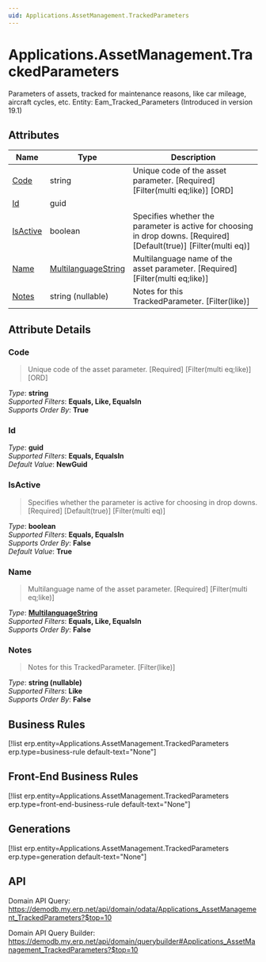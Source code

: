 ```yaml
---
uid: Applications.AssetManagement.TrackedParameters
---
```

# Applications.AssetManagement.TrackedParameters

Parameters of assets, tracked for maintenance reasons, like car mileage, aircraft cycles, etc. Entity: Eam_Tracked_Parameters (Introduced in version 19.1)

## Attributes

| Name | Type | Description |
| ---- | ---- | --- |
| [Code](Applications.AssetManagement.TrackedParameters.md#code) | string | Unique code of the asset parameter. [Required] [Filter(multi eq;like)] [ORD] 
| [Id](Applications.AssetManagement.TrackedParameters.md#id) | guid |  
| [IsActive](Applications.AssetManagement.TrackedParameters.md#isactive) | boolean | Specifies whether the parameter is active for choosing in drop downs. [Required] [Default(true)] [Filter(multi eq)] 
| [Name](Applications.AssetManagement.TrackedParameters.md#name) | [MultilanguageString](../data-types.md#multilanguagestring) | Multilanguage name of the asset parameter. [Required] [Filter(multi eq;like)] 
| [Notes](Applications.AssetManagement.TrackedParameters.md#notes) | string (nullable) | Notes for this TrackedParameter. [Filter(like)] 


## Attribute Details

### Code

> Unique code of the asset parameter. [Required] [Filter(multi eq;like)] [ORD]

_Type_: **string**  
_Supported Filters_: **Equals, Like, EqualsIn**  
_Supports Order By_: **True**  

### Id

_Type_: **guid**  
_Supported Filters_: **Equals, EqualsIn**  
_Default Value_: **NewGuid**  

### IsActive

> Specifies whether the parameter is active for choosing in drop downs. [Required] [Default(true)] [Filter(multi eq)]

_Type_: **boolean**  
_Supported Filters_: **Equals, EqualsIn**  
_Supports Order By_: **False**  
_Default Value_: **True**  

### Name

> Multilanguage name of the asset parameter. [Required] [Filter(multi eq;like)]

_Type_: **[MultilanguageString](../data-types.md#multilanguagestring)**  
_Supported Filters_: **Equals, Like, EqualsIn**  
_Supports Order By_: **False**  

### Notes

> Notes for this TrackedParameter. [Filter(like)]

_Type_: **string (nullable)**  
_Supported Filters_: **Like**  
_Supports Order By_: **False**  



## Business Rules

[!list erp.entity=Applications.AssetManagement.TrackedParameters erp.type=business-rule default-text="None"]

## Front-End Business Rules

[!list erp.entity=Applications.AssetManagement.TrackedParameters erp.type=front-end-business-rule default-text="None"]

## Generations

[!list erp.entity=Applications.AssetManagement.TrackedParameters erp.type=generation default-text="None"]

## API

Domain API Query:
<https://demodb.my.erp.net/api/domain/odata/Applications_AssetManagement_TrackedParameters?$top=10>

Domain API Query Builder:
<https://demodb.my.erp.net/api/domain/querybuilder#Applications_AssetManagement_TrackedParameters?$top=10>

